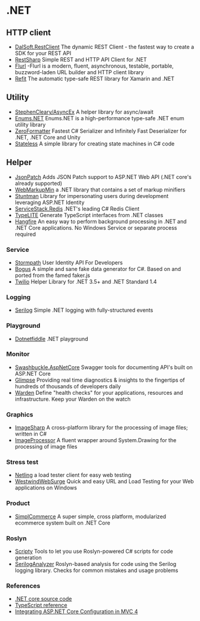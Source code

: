 # .NET

## HTTP client
+ [DalSoft.RestClient](https://github.com/DalSoft/DalSoft.RestClient) The dynamic REST Client - the fastest way to create a SDK for your REST API
+ [RestSharp](http://restsharp.org) Simple REST and HTTP API Client for .NET
+ [Flurl](http://tmenier.github.io/Flurl/)  -Flurl is a modern, fluent, asynchronous, testable, portable, buzzword-laden URL builder and HTTP client library
+ [Refit](https://github.com/paulcbetts/refit) The automatic type-safe REST library for Xamarin and .NET

## Utility
+ [StephenCleary/AsyncEx](https://github.com/StephenCleary/AsyncEx) A helper library for async/await
+ [Enums.NET](https://github.com/TylerBrinkley/Enums.NET) Enums.NET is a high-performance type-safe .NET enum utility library
+ [ZeroFormatter](https://github.com/neuecc/ZeroFormatter) Fastest C# Serializer and Infinitely Fast Deserializer for .NET, .NET Core and Unity
+ [Stateless](https://github.com/dotnet-state-machine/stateless) A simple library for creating state machines in C# code

## Helper
+ [JsonPatch](https://github.com/myquay/JsonPatch) Adds JSON Patch support to ASP.NET Web API (.NET core's already supported) 
+ [WebMarkupMin](https://github.com/Taritsyn/WebMarkupMin)  a .NET library that contains a set of markup minifiers
+ [Stuntman](https://github.com/ritterim/stuntman) Library for impersonating users during development leveraging ASP.NET Identity
+ [ServiceStack.Redis](https://github.com/ServiceStack/ServiceStack.Redis) .NET's leading C# Redis Client
+ [TypeLITE](http://type.litesolutions.net) Generate TypeScript interfaces from .NET classes
+ [Hangfire](http://hangfire.io)  An easy way to perform background processing in .NET and .NET Core applications. No Windows Service or separate process required

### Service
+ [Stormpath](https://stormpath.com) User Identity API For Developers
+ [Bogus](https://github.com/bchavez/Bogus) A simple and sane fake data generator for C#. Based on and ported from the famed faker.js
+ [Twilio](https://github.com/twilio/twilio-csharp) Helper Library for .NET 3.5+ and .NET Standard 1.4

### Logging
+ [Serilog](https://github.com/serilog/serilog) Simple .NET logging with fully-structured events


### Playground
+ [Dotnetfiddle](https://dotnetfiddle.net) .NET playground

### Monitor
+ [Swashbuckle.AspNetCore](https://github.com/domaindrivendev/Swashbuckle.AspNetCore) Swagger tools for documenting API's built on ASP.NET Core
+ [Glimpse](http://getglimpse.com/) Providing real time diagnostics & insights to the fingertips of hundreds of thousands of developers daily
+ [Warden](https://github.com/warden-stack/Warden) Define "health checks" for your applications, resources and infrastructure. Keep your Warden on the watch

### Graphics
+ [ImageSharp](https://github.com/JimBobSquarePants/ImageSharp) A cross-platform library for the processing of image files; written in C#
+ [ImageProcessor](https://github.com/JimBobSquarePants/ImageProcessor)  A fluent wrapper around System.Drawing for the processing of image files

### Stress test
+ [Netling](https://github.com/hallatore/Netling) a load tester client for easy web testing
+ [WestwindWebSurge](https://github.com/rickstrahl/WestwindWebSurge) Quick and easy URL and Load Testing for your Web applications on Windows

### Product
+ [SimplCommerce](https://github.com/simplcommerce/SimplCommerce) A super simple, cross platform, modularized ecommerce system built on .NET Core

### Roslyn
+ [Scripty](https://github.com/daveaglick/Scripty) Tools to let you use Roslyn-powered C# scripts for code generation
+ [SerilogAnalyzer](https://github.com/Suchiman/SerilogAnalyzer) Roslyn-based analysis for code using the Serilog logging library. Checks for common mistakes and usage problems

### References
+ [.NET core source code](http://aspnetsource.azurewebsites.net) 
+ [TypeScript reference](https://basarat.gitbooks.io/typescript/content) 
+ [Integrating ASP.NET Core Configuration in MVC 4](http://scottdorman.github.io/2016/03/19/integrating-asp.net-core-configuration-in-mvc-4)  
